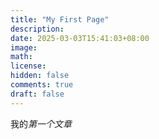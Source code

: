 ```yaml
---
title: "My First Page"
description: 
date: 2025-03-03T15:41:03+08:00
image: 
math: 
license: 
hidden: false
comments: true
draft: false
---
```


我的*第一个文章*
